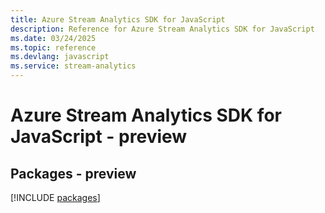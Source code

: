 ```yaml
---
title: Azure Stream Analytics SDK for JavaScript
description: Reference for Azure Stream Analytics SDK for JavaScript
ms.date: 03/24/2025
ms.topic: reference
ms.devlang: javascript
ms.service: stream-analytics
---
```

# Azure Stream Analytics SDK for JavaScript - preview
## Packages - preview
[!INCLUDE [packages](stream-analytics-index.md)]